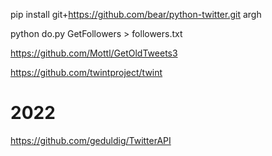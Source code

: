 pip install git+https://github.com/bear/python-twitter.git argh

python do.py GetFollowers > followers.txt

https://github.com/Mottl/GetOldTweets3

https://github.com/twintproject/twint

# 2022
https://github.com/geduldig/TwitterAPI
